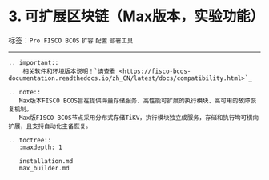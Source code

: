 # 3. 可扩展区块链（Max版本，实验功能）


标签：``Pro FISCO BCOS`` ``扩容`` ``配置`` ``部署工具``

------------

```eval_rst
.. important::
    相关软件和环境版本说明！`请查看 <https://fisco-bcos-documentation.readthedocs.io/zh_CN/latest/docs/compatibility.html>`_
```

```eval_rst
.. note::
   Max版本FISCO BCOS旨在提供海量存储服务、高性能可扩展的执行模块、高可用的故障恢复机制。
   Max版FISCO BCOS节点采用分布式存储TiKV，执行模块独立成服务，存储和执行均可横向扩展，且支持自动化主备恢复。
```

```eval_rst
.. toctree::
   :maxdepth: 1

   installation.md
   max_builder.md
```
